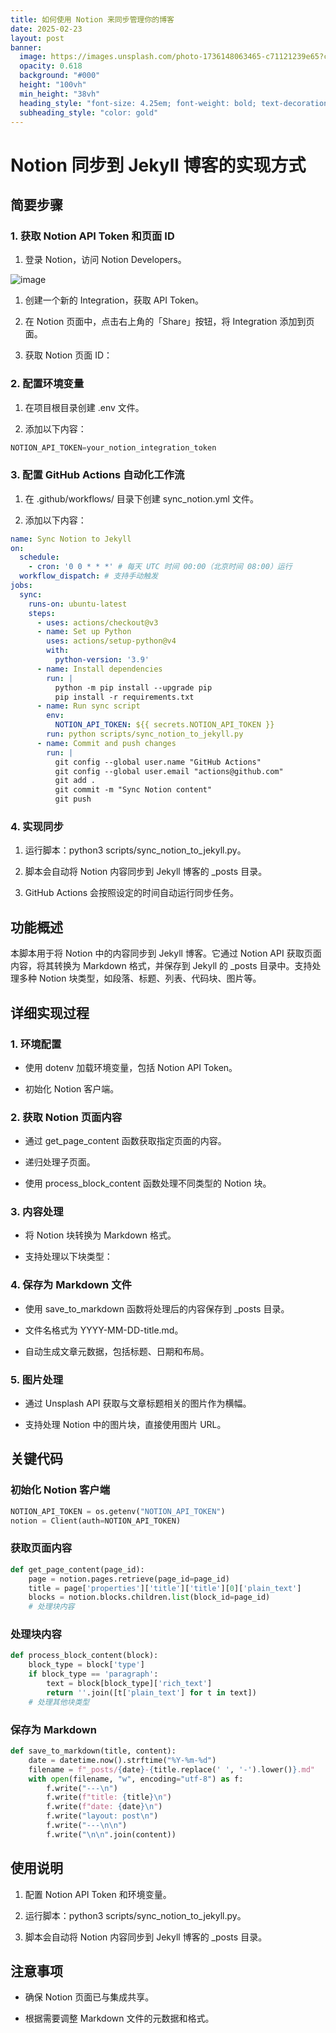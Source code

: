 ```yaml
---
title: 如何使用 Notion 来同步管理你的博客
date: 2025-02-23
layout: post
banner:
  image: https://images.unsplash.com/photo-1736148063465-c71121239e65?crop=entropy&cs=tinysrgb&fit=max&fm=jpg&ixid=M3w2OTIwMzJ8MHwxfHJhbmRvbXx8fHx8fHx8fDE3NDAzMDU5MzV8&ixlib=rb-4.0.3&q=80&w=1080
  opacity: 0.618
  background: "#000"
  height: "100vh"
  min_height: "38vh"
  heading_style: "font-size: 4.25em; font-weight: bold; text-decoration: underline"
  subheading_style: "color: gold"
---
```


# Notion 同步到 Jekyll 博客的实现方式

## 简要步骤

### 1. 获取 Notion API Token 和页面 ID

1. 登录 Notion，访问 Notion Developers。

![image](https://prod-files-secure.s3.us-west-2.amazonaws.com/a7a0cc5a-89b9-4cda-8686-1fba0ca52f40/d19c1afe-dea5-4312-9333-786b0ba83054/image.png?X-Amz-Algorithm=AWS4-HMAC-SHA256&X-Amz-Content-Sha256=UNSIGNED-PAYLOAD&X-Amz-Credential=ASIAZI2LB4665PEFR2HY%2F20250223%2Fus-west-2%2Fs3%2Faws4_request&X-Amz-Date=20250223T101854Z&X-Amz-Expires=3600&X-Amz-Security-Token=IQoJb3JpZ2luX2VjENb%2F%2F%2F%2F%2F%2F%2F%2F%2F%2FwEaCXVzLXdlc3QtMiJGMEQCIG7rwYifEGMPBLcUYQKfPCWw%2FuJVTnLARXI3y%2BoEDa%2FZAiB6O7bHsuLmw699EzRVxypMdCHba4JCXg7cn%2B1pBqWb0iqIBAj%2B%2F%2F%2F%2F%2F%2F%2F%2F%2F%2F8BEAAaDDYzNzQyMzE4MzgwNSIMpAW0U%2B%2Bx0MUF%2FTo2KtwDe2nskIUKjUXdhIGBbtjcEZ%2B583Rm%2F6EaO3p%2FjgE3l39nrz6lREByO5vFb5bbgMNYeK1GPOSvurfQGX0QY0d3y9IrKvis%2B%2FYLyBcYVNL904RmSuuDfFg7RMs8oFUeVoldh9XlunbbnR9yR4rQSpJ36wFTcfyBGfZWexdoDohCft3E0eQCMGcjNvvvn1H5Fnb3A7qqApxtOQTpB1dmtQBkXQbkTiw8JutAX3tLk8M4d5OEv%2BtdFbbvkngZd5HP6vqtarnMVJedh67OGzntbutKtMRYj6wQmsLwcmVqA96PyJx5HTL9BE377yLLZo8TTY0xsQ1qMcGFQs1MNFFyJJhBplfhk5kkqLNAPzbe0dueWzftwj6kJf91cFqauJpnqNEOCC5YeWYY%2FFnLQJUoM%2F69MzNPwe%2FR7xA88KfR59FkyhAC%2FlYfqs%2BoJ9TZljKWWwGpltw2F4iGpc5Q2B4O4ufntp2FT%2BsvY0qkYEKoajD73AAkg15QuUF9DBC5ZT3liWpkeGNfnVKPhi5i%2FnEyNktez7a5PN9KcCPwyd97kWd1MrSg6QAu%2FsE%2Fs8FinssCF7xnPOLY61AZ8xQFuKH%2Fh%2FzeaACV8kgKAdpAzpjJDaQSE0WsDW8hYwe1OLPWTnQwr%2BLqvQY6pgE1ZRRIAswmeC8GN3F5PSZr65YNWUSdTNnT7abNmtnobit488PecFrBkatrNuX3ezrWcePK3PKz4jupOo3UDtUOuiyrB5j%2B6tUGsn6Zqk4ADJHIANo1uJtyr9wnn9B5INI0ycHcm6Ld2crXUbmybfoze3obyZJRurcLtez9UURMi0dXKGhQWywRZSizjBHzg1mGhmo2pjNGkG3pxsktMqFoaqMvL97v&X-Amz-Signature=2ce09b8a351cd5acac36cf47e532055609d5c553156d9a3123e502dff71fede1&X-Amz-SignedHeaders=host&x-id=GetObject)

1. 创建一个新的 Integration，获取 API Token。

1. 在 Notion 页面中，点击右上角的「Share」按钮，将 Integration 添加到页面。

1. 获取 Notion 页面 ID：


### 2. 配置环境变量

1. 在项目根目录创建 .env 文件。

1. 添加以下内容：

```javascript
NOTION_API_TOKEN=your_notion_integration_token
```

### 3. 配置 GitHub Actions 自动化工作流

1. 在 .github/workflows/ 目录下创建 sync_notion.yml 文件。

1. 添加以下内容：

```yaml
name: Sync Notion to Jekyll
on:
  schedule:
    - cron: '0 0 * * *' # 每天 UTC 时间 00:00（北京时间 08:00）运行
  workflow_dispatch: # 支持手动触发
jobs:
  sync:
    runs-on: ubuntu-latest
    steps:
      - uses: actions/checkout@v3
      - name: Set up Python
        uses: actions/setup-python@v4
        with:
          python-version: '3.9'
      - name: Install dependencies
        run: |
          python -m pip install --upgrade pip
          pip install -r requirements.txt
      - name: Run sync script
        env:
          NOTION_API_TOKEN: ${{ secrets.NOTION_API_TOKEN }}
        run: python scripts/sync_notion_to_jekyll.py
      - name: Commit and push changes
        run: |
          git config --global user.name "GitHub Actions"
          git config --global user.email "actions@github.com"
          git add .
          git commit -m "Sync Notion content"
          git push
```

### 4. 实现同步

1. 运行脚本：python3 scripts/sync_notion_to_jekyll.py。

1. 脚本会自动将 Notion 内容同步到 Jekyll 博客的 _posts 目录。

1. GitHub Actions 会按照设定的时间自动运行同步任务。

## 功能概述

本脚本用于将 Notion 中的内容同步到 Jekyll 博客。它通过 Notion API 获取页面内容，将其转换为 Markdown 格式，并保存到 Jekyll 的 _posts 目录中。支持处理多种 Notion 块类型，如段落、标题、列表、代码块、图片等。

## 详细实现过程

### 1. 环境配置

- 使用 dotenv 加载环境变量，包括 Notion API Token。

- 初始化 Notion 客户端。

### 2. 获取 Notion 页面内容

- 通过 get_page_content 函数获取指定页面的内容。

- 递归处理子页面。

- 使用 process_block_content 函数处理不同类型的 Notion 块。

### 3. 内容处理

- 将 Notion 块转换为 Markdown 格式。

- 支持处理以下块类型：


### 4. 保存为 Markdown 文件

- 使用 save_to_markdown 函数将处理后的内容保存到 _posts 目录。

- 文件名格式为 YYYY-MM-DD-title.md。

- 自动生成文章元数据，包括标题、日期和布局。

### 5. 图片处理

- 通过 Unsplash API 获取与文章标题相关的图片作为横幅。

- 支持处理 Notion 中的图片块，直接使用图片 URL。

## 关键代码

### 初始化 Notion 客户端

```python
NOTION_API_TOKEN = os.getenv("NOTION_API_TOKEN")
notion = Client(auth=NOTION_API_TOKEN)
```

### 获取页面内容

```python
def get_page_content(page_id):
    page = notion.pages.retrieve(page_id=page_id)
    title = page['properties']['title']['title'][0]['plain_text']
    blocks = notion.blocks.children.list(block_id=page_id)
    # 处理块内容
```

### 处理块内容

```python
def process_block_content(block):
    block_type = block['type']
    if block_type == 'paragraph':
        text = block[block_type]['rich_text']
        return ''.join([t['plain_text'] for t in text])
    # 处理其他块类型
```

### 保存为 Markdown

```python
def save_to_markdown(title, content):
    date = datetime.now().strftime("%Y-%m-%d")
    filename = f"_posts/{date}-{title.replace(' ', '-').lower()}.md"
    with open(filename, "w", encoding="utf-8") as f:
        f.write("---\n")
        f.write(f"title: {title}\n")
        f.write(f"date: {date}\n")
        f.write("layout: post\n")
        f.write("---\n\n")
        f.write("\n\n".join(content))
```

## 使用说明

1. 配置 Notion API Token 和环境变量。

1. 运行脚本：python3 scripts/sync_notion_to_jekyll.py。

1. 脚本会自动将 Notion 内容同步到 Jekyll 博客的 _posts 目录。

## 注意事项

- 确保 Notion 页面已与集成共享。

- 根据需要调整 Markdown 文件的元数据和格式。
